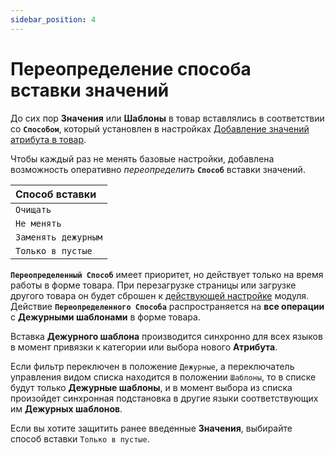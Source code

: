 ```yaml
---
sidebar_position: 4
---
```


# Переопределение способа вставки значений

До сих пор **Значения** или **Шаблоны** в товар вставлялись в соответствии со **`Способом`**, который установлен в настройках [Добавление значений атрибута в товар](/settings/product.md).

Чтобы каждый раз не менять базовые настройки, добавлена возможность оперативно *переопределить* **`Способ`** вставки значений.

| **Способ вставки** |
|:--|
| `Очищать` |
| `Не менять` |
| `Заменять дежурным` |
| `Только в пустые` |

**`Переопределенный Способ`** имеет приоритет, но действует только на время работы в форме товара. При перезагрузке страницы или загрузке другого товара он будет сброшен к [действующей настройке](/settings/product.md) модуля. Действие **`Переопределенного Способа`** распространяется на **все операции** с **Дежурными шаблонами** в форме товара.

Вставка **Дежурного шаблона** производится синхронно для всех языков в момент привязки к категории или выбора нового **Атрибута**.

Если фильтр переключен в положение `Дежурные`, а переключатель управления видом списка находится в положении `Шаблоны`, то в списке будут только **Дежурные шаблоны**, и в момент выбора из списка произойдет синхронная подстановка в другие языки соответствующих им **Дежурных шаблонов**.

Если вы хотите защитить ранее введенные **Значения**, выбирайте способ вставки `Только в пустые`.

